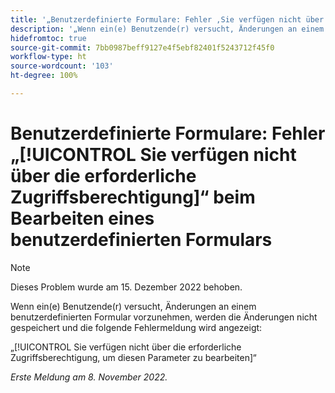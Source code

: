 ```yaml
---
title: '„Benutzerdefinierte Formulare: Fehler ‚Sie verfügen nicht über die erforderliche Zugriffsberechtigung‘ beim Bearbeiten eines benutzerdefinierten Formulars“'
description: '„Wenn ein(e) Benutzende(r) versucht, Änderungen an einem benutzerdefinierten Formular vorzunehmen, wird die Änderung nicht gespeichert und diese Fehlermeldung wird angezeigt: Sie verfügen nicht über die erforderliche Zugriffsberechtigung, um diesen Parameter zu bearbeiten.“'
hidefromtoc: true
source-git-commit: 7bb0987beff9127e4f5ebf82401f5243712f45f0
workflow-type: ht
source-wordcount: '103'
ht-degree: 100%

---
```



# Benutzerdefinierte Formulare: Fehler „[!UICONTROL Sie verfügen nicht über die erforderliche Zugriffsberechtigung]“ beim Bearbeiten eines benutzerdefinierten Formulars

>[!NOTE]
>
>Dieses Problem wurde am 15. Dezember 2022 behoben.

Wenn ein(e) Benutzende(r) versucht, Änderungen an einem benutzerdefinierten Formular vorzunehmen, werden die Änderungen nicht gespeichert und die folgende Fehlermeldung wird angezeigt:

„[!UICONTROL Sie verfügen nicht über die erforderliche Zugriffsberechtigung, um diesen Parameter zu bearbeiten]“

_Erste Meldung am 8. November 2022._

